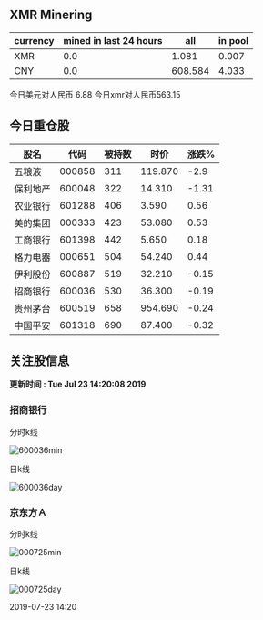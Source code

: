 ## XMR Minering

|currency|mined in last 24 hours|all|in pool|
|---|---|---|---|
|XMR|0.0|1.081|0.007|
|CNY|0.0|608.584|4.033|

今日美元对人民币 6.88	今日xmr对人民币563.15


## 今日重仓股 

|股名|代码|被持数|时价|涨跌%|
|---|---|---|---|---|
|五粮液|000858|311|119.870|-2.9|
|保利地产|600048|322|14.310|-1.31|
|农业银行|601288|406|3.590|0.56|
|美的集团|000333|423|53.080|0.53|
|工商银行|601398|442|5.650|0.18|
|格力电器|000651|504|54.240|0.44|
|伊利股份|600887|519|32.210|-0.15|
|招商银行|600036|530|36.300|-0.19|
|贵州茅台|600519|658|954.690|-0.24|
|中国平安|601318|690|87.400|-0.32|

## 关注股信息
**更新时间 : Tue Jul 23 14:20:08 2019**
### 招商银行 
分时k线

![600036min](http://image.sinajs.cn/newchart/min/n/sh600036.gif)

日k线

![600036day](http://image.sinajs.cn/newchart/daily/n/sh600036.gif)

### 京东方Ａ 
分时k线

![000725min](http://image.sinajs.cn/newchart/min/n/sz000725.gif)

日k线

![000725day](http://image.sinajs.cn/newchart/daily/n/sz000725.gif)

2019-07-23 14:20